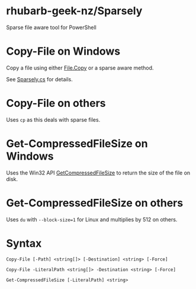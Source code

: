 # rhubarb-geek-nz/Sparsely
Sparse file aware tool for PowerShell

# Copy-File on Windows

Copy a file using either [File.Copy](https://learn.microsoft.com/en-us/dotnet/api/system.io.file.copy?view=netstandard-2.0) or a sparse aware method.

See [Sparsely.cs](Sparsely.cs) for details.

# Copy-File on others

Uses `cp` as this deals with sparse files.

# Get-CompressedFileSize on Windows

Uses the Win32 API [GetCompressedFileSize](https://learn.microsoft.com/en-us/windows/win32/api/fileapi/nf-fileapi-getcompressedfilesizew) to return the size of the file on disk.

# Get-CompressedFileSize on others

Uses `du` with `--block-size=1` for Linux and multiplies by 512 on others.

# Syntax

```
Copy-File [-Path] <string[]> [-Destination] <string> [-Force]

Copy-File -LiteralPath <string[]> -Destination <string> [-Force]

Get-CompressedFileSize [-LiteralPath] <string>
```
